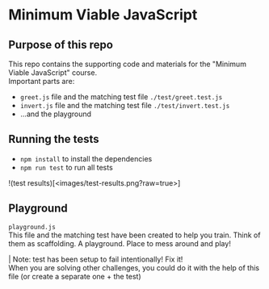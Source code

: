 # Minimum Viable JavaScript
## Purpose of this repo
This repo contains the supporting code and materials for the "Minimum Viable JavaScript" course.  
Important parts are:
- `greet.js` file and the matching test file `./test/greet.test.js`
- `invert.js` file and the matching test file `./test/invert.test.js`
- ...and the playground

## Running the tests
- `npm install` to install the dependencies
- `npm run test` to run all tests
  
!(test results)[<images/test-results.png?raw=true>]

## Playground
`playground.js`  
This file and the matching test have been created to help you train. Think of them as scaffolding. A playground. Place to mess around and play!

| Note: test has been setup to fail  intentionally! Fix it!  
When you are solving other challenges, you could do it with the help of this file (or create a separate one + the test)